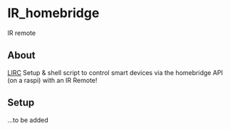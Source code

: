 # IR_homebridge
IR remote

## About
[LIRC](https://wiki.ubuntuusers.de/Lirc/) Setup & shell script to control smart devices via the homebridge API (on a raspi) with an IR Remote!

## Setup
...to be added
